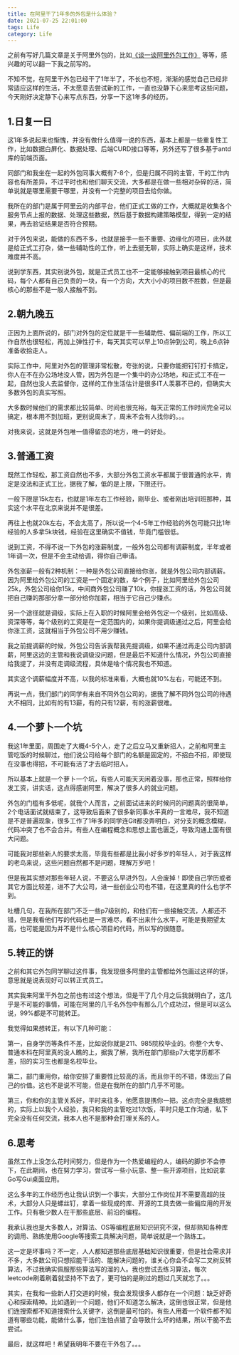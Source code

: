 ```yaml
---
title: 在阿里干了1年多的外包是什么体验？
date: 2021-07-25 22:01:00
tags: Life
category: Life
---
```

之前有写好几篇文章是关于阿里外包的，比如[《谈一谈阿里外包工作》](https://wangbenjun.site/2020/life/2019-4.html) 等等，感兴趣的可以翻一下我之前写的。

不知不觉，在阿里干外包已经干了1年半了，不长也不短，渐渐的感觉自己已经非常适应这样的生活，不太愿意去尝试新的工作，一直也没静下心来思考这些问题，今天刚好决定静下心来写点东西，分享一下这1年多的经历。

<!--more-->

## 1.日复一日
这1年多说起来也惭愧，并没有做什么值得一说的东西，基本上都是一些重复性工作，比如数据白屏化、数据处理、后端CURD接口等等，另外还写了很多基于antd库的前端页面。

同部门和我坐在一起的外包同事大概有7-8个，但是归属不同的主管，干的工作内容也有所差异，不过平时也和他们聊天交流，大多都是在做一些相对杂碎的活，简单说就是哪里需要干哪里，并没有一个完整的项目去给你做。

我所在的部门是属于阿里云的内部平台，他们正式工做的工作，大概就是收集各个服务节点上报的数据、处理这些数据，然后基于数据构建策略模型，得到一定的结果，再去验证结果是否符合预期。

对于外包来说，能做的东西不多，也就是接手一些不重要、边缘化的项目，此外就是给正式工打杂，做一些辅助性的工作，听上去挺无聊，实际上确实是这样，技术难度并不高。

说到学东西，其实别说外包，就是正式员工也不一定能够接触到项目最核心的代码，每个人都有自己负责的一块，有一个方向，大大小小的项目数不胜数，但是最核心的那些不是一般人接触不到。

## 2.朝九晚五
正因为上面所说的，部门对外包的定位就是干一些辅助性、偏前端的工作，所以工作自然也很轻松，再加上弹性打卡，每天其实可以早上10点钟到公司，晚上6点钟准备收拾走人。

实际工作中，阿里对外包的管理非常松散，夸张的说，只要你能把钉钉打卡搞定，你人在不在办公场地没人管，因为外包是一个集中的办公场地，和正式工不在一起，自然也没人去监督你，这样的工作生活估计是很多IT人羡慕不已的，但确实大多数外包的真实写照。

大多数时候他们的需求都比较简单、时间也很充裕，每天正常的工作时间完全可以搞定，根本用不到加班，更别说周末了，周末不会有人找你的。。。

对我来说，这就是外包唯一值得留恋的地方，唯一的好处。

## 3.普通工资
既然工作轻松，那工资自然也不多，大部分外包工资水平都属于很普通的水平，肯定是没法和正式工比，据我了解，低的是上限，下限还行。

一般下限是15k左右，也就是1年左右工作经验，刚毕业、或者刚出培训班那种，其实这个水平在北京来说并不是很差。 

再往上也就20k左右，不会太高了，所以说一个4-5年工作经验的外包可能只比1年经验的人多拿5k块钱，经验在这里确实不值钱，毕竟门槛很低。

说到工资，不得不说一下外包的涨薪制度，一般外包公司都有调薪制度，半年或者1年调一次，但是不会主动给调，得你自己申请。

外包涨薪一般有2种机制：一种是外包公司直接给你涨，就是外包公司内部调薪。因为阿里给外包公司的工资是一个固定的数，举个例子，比如阿里给外包公司25k，外包公司给你15k，中间商外包公司赚了10k，你提涨工资的话，外包公司就把自己赚的那部分拿一部分给你加薪，相当于它自己少赚点。

另一个途径就是调级，实际上在入职的时候阿里会给外包定一个级别，比如高级、资深等等，每个级别的工资是在一定范围内的，如果你提调级通过之后，阿里会给你涨工资，这就相当于外包公司不用少赚钱。

我之前提调薪的时候，外包公司告诉我帮我先提调级，如果不通过再走公司内部调薪，阿里这边的主管和我说调级没问题，但是最后不知道什么情况，外包公司直接给我提了，并没有走调级流程，具体是啥个情况我也不知道。

其实这个调薪幅度并不高，以我的标准来看，大概也就10%左右，可能还不到。

再说一点，我们部门的同学有来自不同外包公司的，据我了解不同外包公司的待遇大不相同，比如有的有13薪，有的只有12薪，有的涨薪很难。

## 4.一个萝卜一个坑
我这1年里面，周围走了大概4-5个人，走了之后立马又重新招人，之前和阿里主管吃饭的时候聊过，他们说公司给每个部门的名额是固定的，不招白不招，即使现在没事也得招，不可能有活了才去临时招人。

所以基本上就是一个萝卜一个坑，有些人可能天天闲着没事，那也正常，照样给你发工资，讲实话，这点得感谢阿里，解决了很多人的就业问题。

外包的门槛有多低呢，就我个人而言，之前面试进来的时候问的问题真的很简单，2个电话面试就结束了，这导致后面来了很多新同事水平真的一言难尽，我不知道是不是普遍现象，很多工作了1年多的同学连Git都没弄明白，对分支的概念模糊，代码冲突了也不会合并。有些人在编程概念和思想上面也匮乏，导致沟通上面有很大问题。

可能我对那些新人的要求太高，毕竟有些都是比我小好多岁的年轻人，对于我这样的老鸟来说，这些问题自然都不是问题，理解万岁吧！

但是我其实想对那些年轻人说，不要这么早进外包，人会废掉！即使自己学历或者其它方面比较差，进不了大公司，进一些创业公司也不错，在这里真的什么也学不到。

吐槽几句，在我所在部门不乏一些p7级别的，和他们有一些接触交流，人都还不错，但是我看他们写的代码也是一言难尽，看不出来什么水平，可能是我期望太高，也可能是因为并不是什么核心项目的代码，所以写的很随意。

## 5.转正的饼
之前和其它外包同学聊过这件事，我发现很多阿里的主管都给外包画过这样的饼，意思就是说表现好可以转正式员工。

其实我来阿里干外包之前也有过这个想法，但是干了几个月之后我就明白了，这几乎是不可能的事情，可能在阿里的几千名外包中有那么几个成功过，但是可以这么说，99%都是不可能转正。

我觉得如果想转正，有以下几种可能：

第一，自身学历等条件不差，比如说你就是211、985院校毕业的。你整个大专、普通本科在阿里真的没人瞧的上，据我了解，我所在部门那些p7大佬学历都不差，招的实习生也都是名校毕业。

第二，部门重用你，给你安排了重要性比较高的活，而且你干的不错，体现出了自己的价值。这也不是说不可能，但是在我所在的部门几乎不可能。

第三，你和你的主管关系好，平时来往多，他愿意提携你一把。这点完全是我臆想的，实际上以我个人经验，我只和我的主管吃过1次饭，平时只是工作沟通，私下完全没有任何交流，我本人也不是那种会打理关系的人。

## 6.思考
虽然工作上没怎么花时间努力，但是作为一个热爱编程的人，编码的脚步不会停下，在此期间，也在努力学习，尝试写一些小玩意、整一些开源项目，比如说拿Go写Gui桌面应用。

这么多年的工作经历也让我认识到一个事实，大部分工作岗位并不需要高超的技术，大部分人只是螺丝钉，拿着一些现成的库、开源的工具去做一些偏应用的开发工作。只有极少数人在干那些底层、前沿的编程。

我承认我也是大多数人，对算法、OS等编程底层知识研究不深，但却熟知各种库的调用、熟练使用Google等搜索工具解决问题，简单说就是一个熟练工。

这一定是坏事吗？不一定，人人都知道那些底层基础知识很重要，但是社会需求并不多，大多数公司只想招能干活的、能解决问题的，谁关心你会不会写二叉树反转算法，不过我确实佩服那些算法写的溜的人。我也尝试去练习算法，每次leetcode刷着刷着就坚持不下去了，更可怕的是刷过的题过几天就忘了。。。

其实，在我和一些新人打交道的时候，我会发现很多人都存在一个问题：缺乏好奇心和探索精神。比如遇到一个问题，他们不知道怎么解决，这倒也很正常，但是他们连搜索都不知道搜索什么关键字，这倒是最可怕的。有些人用着一个软件都不知道有哪些功能，能做什么事，他们生怕点错了会导致什么坏的结果，所以干脆不去尝试。

最后，就这样吧！希望我明年不要在干外包了。。。